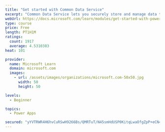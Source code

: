 ```yaml
---
title: "Get started with Common Data Service"
excerpt: "Common Data Service lets you securely store and manage data that's used by business applications. Standard and custom entities within Common Data Service provide a secure and cloud-based storage option for your data."
webUrl: https://docs.microsoft.com/learn/modules/get-started-with-powerapps-common-data-service/
type: course
price: Free
length: PT1H1M
ratings:
  count: 1917
  average: 4.5310383
heat: 101

provider:
  name: Microsoft Learn
  domain: microsoft.com
  images:
    - url: /assets/images/organizations/microsoft.com-50x50.jpg
      width: 50
      height: 50

levels:
  - Beginner

topics:
  - Power Apps

secured: "yYVTRWR4H6hvCuRSwH9266Bs/QMRTuT/N45smHdUSP0KitqLwaOfgZpP+eCN469yHQryxj64awxlFlDFj1+LoKh7IYN/SsRh+5+qhhStVW6jpSP9nIbtoWiDvjcDg3GAwLSyKx97F+hmyZq2u/Z/Jzrmbv607Uw3RQahloHqkBOqeiTG1NsO7XirVy2aCBjjwM00o6T4nxfMupKakXN0G/PjCth5s4NAfgL563UNoppRT1n+9w8MpAjxR3y3T3l4ANca/X7d900elJre34rjHhTpMxBfdx7eriM65oC8Y9SNxctOfOF0QkgUUiO5h1L4F19J5YrNT5JaCCuPblXlSHJ8ETcA9NyItyLQr4BSeqUXI46ZcMvbBEkD8bxvulDXLEbXrVu4MHamT38obMbyug==;hr4YJNBgxZ7pS5IbheFySA=="
---
```


